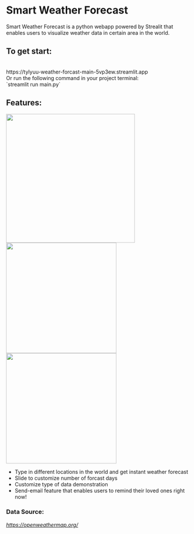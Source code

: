 # Smart Weather Forecast

Smart Weather Forecast is a python webapp powered by Strealit
that enables users to visualize weather data in certain area
in the world.

## To get start:
<br>
https://tylyuu-weather-forcast-main-5vp3ew.streamlit.app
<br>
Or run the following command in your project terminal:
<br>
`streamlit run main.py`


## Features:
<p float="left">
  <img src="https://user-images.githubusercontent.com/114101094/216727099-d0eef00f-09f2-4099-8c8f-27479e46da7d.png" width="350" />
  <img src="https://user-images.githubusercontent.com/114101094/216727208-bd173006-93d6-40b5-bb19-f554c160c88b.png" width="300" /> 
  <img src="https://user-images.githubusercontent.com/114101094/216727675-9c5ef932-bf13-41fc-989e-d69aaa72e9b5.png" width="300" />
</p>

 - Type in different locations in the world and get instant weather forecast
 - Slide to customize number of forcast days
 - Customize type of data demonstration
 - Send-email feature that enables users to remind their loved ones right now!

### Data Source:
*https://openweathermap.org/*



